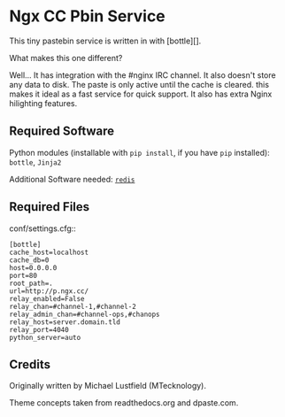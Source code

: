 # Ngx CC Pbin Service

This tiny pastebin service is written in with [bottle][].

What makes this one different?

Well... It has integration with the #nginx IRC channel. It also doesn't store
any data to disk. The paste is only active until the cache is cleared. this
makes it ideal as a fast service for quick support. It also has extra Nginx
hilighting features.

Required Software
-----------------

Python modules (installable with `pip install`, if you have `pip` installed):  
`bottle`, `Jinja2`

Additional Software needed:  [`redis`](http://redis.io/download)

Required Files
--------------

conf/settings.cfg::

    [bottle]
    cache_host=localhost
    cache_db=0
    host=0.0.0.0
    port=80
    root_path=.
    url=http://p.ngx.cc/
    relay_enabled=False
    relay_chan=#channel-1,#channel-2
    relay_admin_chan=#channel-ops,#chanops
    relay_host=server.domain.tld
    relay_port=4040
    python_server=auto

Credits
-------

Originally written by Michael Lustfield (MTecknology).

Theme concepts taken from readthedocs.org and dpaste.com.
